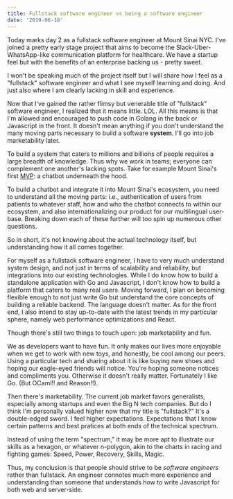 ```yaml
---
title: Fullstack software engineer vs being a software engineer
date: '2019-06-18'
---
```


Today marks day 2 as a fullstack software engineer at Mount Sinai NYC. I've joined a pretty early stage project that aims to become the Slack-Uber-WhatsApp-like communication platform for healthcare. We have a startup feel but with the benefits of an enterprise backing us - pretty sweet.

I won't be speaking much of the project itself but I will share how I feel as a "fullstack" software engineer and what I see myself learning and doing. And just also where I am clearly lacking in skill and experience.

Now that I've gained the rather flimsy but venerable title of "fullstack" software engineer, I realized that it means little. LOL. All this means is that I'm allowed and encouraged to push code in Golang in the back or Javascript in the front. It doesn't mean anything if you don't understand the many moving parts necessary to build a software __system__. I'll go into job marketability later.

To build a system that caters to millions and billions of people requires a large breadth of knowledge. Thus why we work in teams; everyone can complement one another's lacking spots. Take for example Mount Sinai's first [MVP](https://www.mountsinai.org/about/newsroom/2018/mount-sinai-and-hudson-yards-announce-oneofakind-health-care-service-portfolio-at-hudson-yards): a chatbot underneath the hood.

To build a chatbot and integrate it into Mount Sinai's ecosystem, you need to understand all the moving parts: i.e., authentication of users from patients to whatever staff, how and who the chatbot connects to within our ecosystem, and also internationalizing our product for our multilingual user-base. Breaking down each of these further will too spin up numerous other questions.

So in short, it's not knowing about the actual technology itself, but understanding how it all comes together. 

For myself as a fullstack software engineer, I have to very much understand system design, and not just in terms of scalability and reliability, but integrations into our existing technologies. While I do know how to build a standalone application with Go and Javascript, I don't know how to build a platform that caters to many real users. Moving forward, I plan on becoming flexible enough to not just write Go but understand the core concepts of building a reliable backend. The language doesn't matter. As for the front end, I also intend to stay up-to-date with the latest trends in my particular sphere, namely web performance optimizations and React.

Though there's still two things to touch upon: job marketability and fun. 

We as developers want to have fun. It only makes our lives more enjoyable when we get to work with new toys, and honestly, be cool among our peers. Using a particular tech and sharing about it is like buying new shoes and hoping our eagle-eyed friends will notice. You're hoping someone notices and compliments you. Otherwise it doesn't really matter. Fortunately I like Go. (But OCaml!! and Reason!!).

Then there's marketability. The current job market favors generalists, especially among startups and even the Big N tech companies. But do I think I'm personally valued higher now that my title is "fullstack?" It's a double-edged sword. I feel higher expectations. Expectations that I know certain patterns and best pratices at both ends of the technical spectrum. 

Instead of using the term "spectrum," it may be more apt to illustrate our skills as a hexagon, or whatever n-polygon, akin to the charts in racing and fighting games: Speed, Power, Recovery, Skills, Magic.

Thus, my conclusion is that people should strive to be _software engineers_ rather than fullstack. An engineer connotes much more experience and understanding than someone that understands how to write Javascript for both web and server-side.





